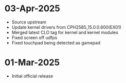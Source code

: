 # 03-Apr-2025
- Source upstream
- Update kernel drivers from CPH2585_15.0.0.600(EX01)
- Merged latest CLO tag for kernel and kernel modules
- Fixed screen off udfps
- Fixed touchpad being detected as gamepad

# 01-Mar-2025
- Initial official release

